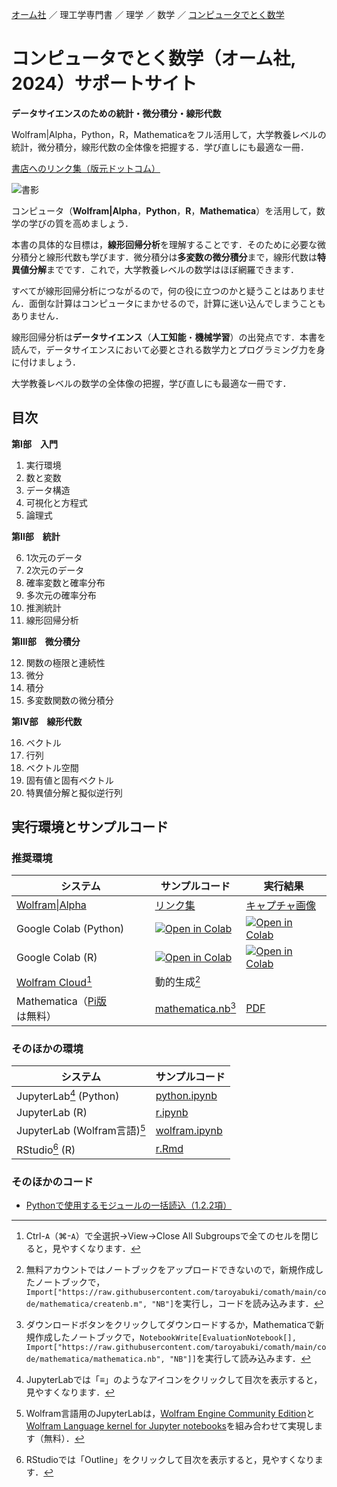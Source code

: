 [オーム社](https://www.ohmsha.co.jp/) ／ 理工学専門書 ／ 理学 ／ 数学 ／ [コンピュータでとく数学](https://www.ohmsha.co.jp/book/9784274231797/)

# コンピュータでとく数学（オーム社, 2024）サポートサイト

**データサイエンスのための統計・微分積分・線形代数**

Wolfram|Alpha，Python，R，Mathematicaをフル活用して，大学教養レベルの統計，微分積分，線形代数の全体像を把握する．学び直しにも最適な一冊．

[書店へのリンク集（版元ドットコム）](https://www.hanmoto.com/bd/isbn/9784274231797)

![書影](https://www.ohmsha.co.jp/Portals/0/book/small/978-4-274-23179-7.jpg)

コンピュータ（**Wolfram|Alpha**，**Python**，**R**，**Mathematica**）を活用して，数学の学びの質を高めましょう．

本書の具体的な目標は，**線形回帰分析**を理解することです．そのために必要な微分積分と線形代数も学びます．微分積分は**多変数の微分積分**まで，線形代数は**特異値分解**までです．これで，大学教養レベルの数学はほぼ網羅できます．

すべてが線形回帰分析につながるので，何の役に立つのかと疑うことはありません．面倒な計算はコンピュータにまかせるので，計算に迷い込んでしまうこともありません．

線形回帰分析は**データサイエンス**（**人工知能**・**機械学習**）の出発点です．本書を読んで，データサイエンスにおいて必要とされる数学力とプログラミング力を身に付けましょう．

大学教養レベルの数学の全体像の把握，学び直しにも最適な一冊です．

## 目次

**第I部　入門**

1. 実行環境
2. 数と変数
3. データ構造
4. 可視化と方程式
5. 論理式

**第II部　統計**

6. 1次元のデータ
7. 2次元のデータ
8. 確率変数と確率分布
9. 多次元の確率分布
10. 推測統計
11. 線形回帰分析

**第III部　微分積分**

12. 関数の極限と連続性
13. 微分
14. 積分
15. 多変数関数の微分積分

**第IV部　線形代数**

16. ベクトル
17. 行列
18. ベクトル空間
19. 固有値と固有ベクトル
20. 特異値分解と擬似逆行列

## 実行環境とサンプルコード

### 推奨環境

システム|サンプルコード|実行結果
--|--|--
[Wolfram\|Alpha](https://www.wolframalpha.com/)|[リンク集](code/wolframalpha)|[キャプチャ画像](code/wolframalpha/results/README.md)
Google Colab (Python)|[![Open in Colab](https://colab.research.google.com/assets/colab-badge.svg)](https://colab.research.google.com/github/taroyabuki/comath/blob/master/code/python/python.ipynb)|[![Open in Colab](https://colab.research.google.com/assets/colab-badge.svg)](https://colab.research.google.com/github/taroyabuki/comath/blob/master/code/python/python-results.ipynb)
Google Colab (R)|[![Open in Colab](https://colab.research.google.com/assets/colab-badge.svg)](https://colab.research.google.com/github/taroyabuki/comath/blob/master/code/r/r.ipynb)|[![Open in Colab](https://colab.research.google.com/assets/colab-badge.svg)](https://colab.research.google.com/github/taroyabuki/comath/blob/master/code/r/r-results.ipynb)
[Wolfram Cloud](https://www.wolframcloud.com)[^1]|動的生成[^2]||無料
Mathematica（[Pi版](https://www.wolfram.com/raspberry-pi/)は無料）|[mathematica.nb](code/mathematica/mathematica.nb)[^3]|[PDF](code/mathematica/results/mathematica-results.pdf)

### そのほかの環境

システム|サンプルコード
--|--
JupyterLab[^4] (Python)|[python.ipynb](code/python/python.ipynb)
JupyterLab (R)|[r.ipynb](code/r/r.ipynb)
JupyterLab (Wolfram言語)[^5]|[wolfram.ipynb](code/mathematica/wolfram.ipynb)
RStudio[^6] (R)|[r.Rmd](code/r/r.Rmd)


### そのほかのコード

- [Pythonで使用するモジュールの一括読込（1.2.2項）](code/imports.py)

[^1]: Ctrl-`A`（&#x2318;-`A`）で全選択→View→Close All Subgroupsで全てのセルを閉じると，見やすくなります．
[^2]: 無料アカウントではノートブックをアップロードできないので，新規作成したノートブックで，`Import["https://raw.githubusercontent.com/taroyabuki/comath/main/code/mathematica/createnb.m", "NB"]`を実行し，コードを読み込みます．
[^3]: ダウンロードボタンをクリックしてダウンロードするか，Mathematicaで新規作成したノートブックで，`NotebookWrite[EvaluationNotebook[], Import["https://raw.githubusercontent.com/taroyabuki/comath/main/code/mathematica/mathematica.nb", "NB"]]`を実行して読み込みます．
[^4]: JupyterLabでは「&#8801;」のようなアイコンをクリックして目次を表示すると，見やすくなります．
[^5]: Wolfram言語用のJupyterLabは，[Wolfram Engine Community Edition](https://www.wolfram.com/engine/)と[Wolfram Language kernel for Jupyter notebooks](https://github.com/WolframResearch/WolframLanguageForJupyter)を組み合わせて実現します（無料）．
[^6]: RStudioでは「Outline」をクリックして目次を表示すると，見やすくなります．
